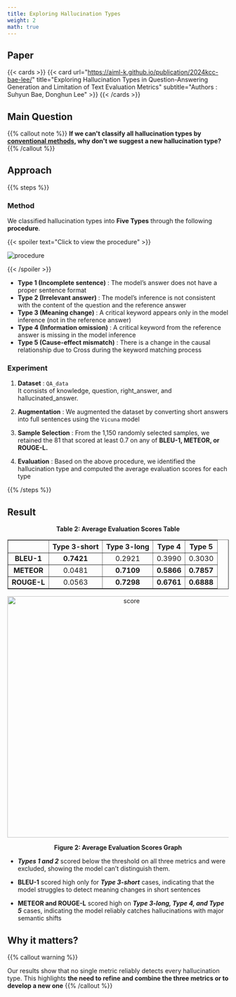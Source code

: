 ```yaml
---
title: Exploring Hallucination Types
weight: 2
math: true
---
```


## Paper

{{< cards >}}
  {{< card 
        url="https://aiml-k.github.io/publication/2024kcc-bae-lee/" 
        title="Exploring Hallucination Types in Question-Answering Generation and Limitation of Text Evaluation Metrics" 
        subtitle="Authors : Suhyun Bae, Donghun Lee" >}}
{{< /cards >}}


## Main Question

{{% callout note %}}
**If we can't classify all hallucination types by [conventional methods](https://dl.acm.org/doi/10.1145/3571730), why don't we suggest a new hallucination type?**
{{% /callout %}}


## Approach 

{{% steps %}}

### Method

We classified hallucination types into **Five Types** through the following **procedure**.

{{< spoiler text="Click to view the procedure" >}}

<img src="/imgs/nlp/bae-procedure.png" alt="procedure">

{{< /spoiler >}}

- **Type 1 (Incomplete sentence)** : The model’s answer does not have a proper sentence format
- **Type 2 (Irrelevant answer)** : The model’s inference is not consistent with the content of the question and the reference answer
- **Type 3 (Meaning change)** : A critical keyword appears only in the model inference (not in the reference answer)
- **Type 4 (Information omission)** : A critical keyword from the reference answer is missing in the model inference
- **Type 5 (Cause-effect mismatch)** : There is a change in the causal relationship due to Cross during the keyword matching process


### Experiment

1. **Dataset** : `QA_data`   
  It consists of knowledge, question, right_answer, and hallucinated_answer. 
  
2. **Augmentation** : We augmented the dataset by converting short answers into full sentences using the `Vicuna` model

3. **Sample Selection** : From the 1,150 randomly selected samples, we retained the 81 that scored at least 0.7 on any of **BLEU-1, METEOR, or ROUGE-L.**

4. **Evaluation** : Based on the above procedure, we identified the hallucination type and computed the average evaluation scores for each type


{{% /steps %}}


## Result

<p align="center"><strong>Table 2: Average Evaluation Scores Table</strong></p>

<table border="1" style="text-align: center; border-collapse: collapse;">
  <thead>
    <tr>
      <th></th>
      <th>Type 3-short</th>
      <th>Type 3-long</th>
      <th>Type 4</th>
      <th>Type 5</th>
    </tr>
  </thead>
  <tbody>
    <tr>
      <td><b>BLEU-1</b></td>
      <td><strong>0.7421</strong></td>
      <td>0.2921</td>
      <td>0.3990</td>
      <td>0.3030</td>
    </tr>
    <tr>
      <td><b>METEOR</b></td>
      <td>0.0481</td>
      <td><strong>0.7109</strong></td>
      <td><strong>0.5866</strong></td>
      <td><strong>0.7857</strong></td>
    </tr>
    <tr>
      <td><b>ROUGE-L</b></td>
      <td>0.0563</td>
      <td><strong>0.7298</strong></td>
      <td><strong>0.6761</strong></td>
      <td><strong>0.6888</strong></td>
    </tr>
  </tbody>
</table>

<div align="center">
  <img src="/imgs/nlp/bae-score.png" alt="score" width="550">
</div>

<p align="center"><strong>Figure 2: Average Evaluation Scores Graph</strong></p>


- **_Types 1 and 2_** scored below the threshold on all three metrics and were excluded, showing the model can’t distinguish them.

- **BLEU-1** scored high only for **_Type 3-short_** cases, indicating that the model struggles to detect meaning changes in short sentences

- **METEOR and ROUGE-L** scored high on **_Type 3-long, Type 4, and Type 5_** cases, indicating the model reliably catches hallucinations with major semantic shifts 


## Why it matters?

{{% callout warning %}}

Our results show that no single metric reliably detects every hallucination type. This highlights **the need to refine and combine the three metrics or to develop a new one**
{{% /callout %}}